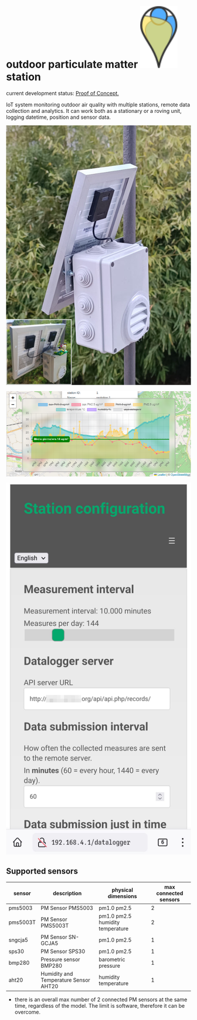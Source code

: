 

# outdoor particulate matter <img alt="opms logo" src="./marker_opms.svg" width="20%"/> station

current development status: [Proof of Concept.](roadmap.md)

IoT system monitoring outdoor air quality with multiple stations, remote data collection and analytics.
It can work both as a stationary or a roving unit, logging datetime, position and sensor data.

![mainboard rendering](./casing/pictures/picture_sensors_installed.jpg "an external photo of the installed system")

![data visualization](./online_data-map.png "online charto of data from a single station")

![station configuration](./config_server.jpeg "on board configuration webserver")

## Supported sensors 

|sensor| description | physical dimensions| max connected sensors |
|--|--|--|--|
| pms5003 | PM Sensor PMS5003 | pm1.0 pm2.5 | 2 |
| pms5003T | PM Sensor PMS5003T | pm1.0 pm2.5 humidity temperature | 2 |
| sngcja5 | PM Sensor SN-GCJA5 | pm1.0 pm2.5 | 1 |
| sps30 | PM Sensor SPS30 | pm1.0 pm2.5 | 1 |
| bmp280 | Pressure sensor BMP280 | barometric pressure | 1 |
| aht20 | Humidity and Temperature Sensor AHT20 | humidity temperature | 1 |

* there is an overall max number of 2 connected PM sensors at the same time, regardless of the model. The limit is software, therefore it can be overcome.
